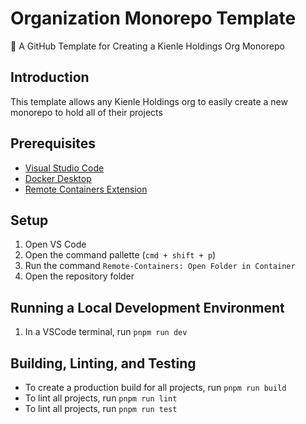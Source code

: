 # Organization Monorepo Template

📂 A GitHub Template for Creating a Kienle Holdings Org Monorepo

<!--
Steps to Customizing this Template

Hey there! Thanks for using the org monorepo template. In order to maximize your productivity and
reduce confusion to developers working cross-org, you'll need to change some things to get this all
set up. With that in mind, here's an overview of how these instructions will work:

Filename
LineNumber:ColNumber (Instructions for what to edit go here)

Everything clear? If not shoot a message into technologies-support in Slack, otherwise...
Let's get started!

---------------------------------------------------------------------------------------------------

./.devcontainer/devcontainer.json
5:12 Replace "Organization Monorepo Template" with the name of your org

./.github/ISSUE_TEMPLATE/config.yml
If this is a public repo, please delete this file

./.github/publicReposOnly/
If this is a private repo, please delete this directory
If this is a public repo, please move the contents of ./.github/publicReposOnly/ISSUE_TEMPLATE to
./.github/ISSUE_TEMPLATE and delete this folder

./.github/CODEOWNERS
10:0 Uncomment this line, change your_team to the name of your org's team responsible for apps
11:0 Uncomment this line, change your_team to the name of your org's team responsible for packages
8:0 Remove this line

./.package.json
2:28 Replace template-org-monorepo with your org's name. Suffix it with -private if this is a
private repo
11:51 Replace template-org-monorepo with the exact name of your GitHub repo
14:14 Replace this entire string with your org's name and contact info
15:15 If your repo is public, UNLICENSED with the name of the license you want this repo to use
(we prefer MIT). Please be sure to add that license in ./LICENSE
17:13 Replace template-org-monorepo with the exact name of your GitHub repo
19:16 Replace template-org-monorepo with the exact name of your GitHub repo

./README.md
1:3 Replace "Organization Monorepo Template" with the name of your org. Add (Private) if some or
all of the monorepo's contents should be private
3:1 Replace the template description with a description of your org. You can even add a fun emoji
if you want (highly recommended)
56:0 Replace the introduction template with your own
5:0-54:0 Delete all of this
-->

## Introduction

This template allows any Kienle Holdings org to easily create a new monorepo to hold all of their
projects

## Prerequisites

- [Visual Studio Code](https://code.visualstudio.com/)
- [Docker Desktop](https://www.docker.com/products/docker-desktop)
- [Remote Containers Extension](https://marketplace.visualstudio.com/items?itemName=ms-vscode-remote.remote-containers)

## Setup

1. Open VS Code
1. Open the command pallette (`cmd + shift + p`)
1. Run the command `Remote-Containers: Open Folder in Container`
1. Open the repository folder

## Running a Local Development Environment

1. In a VSCode terminal, run `pnpm run dev`

## Building, Linting, and Testing

- To create a production build for all projects, run `pnpm run build`
- To lint all projects, run `pnpm run lint`
- To lint all projects, run `pnpm run test`
